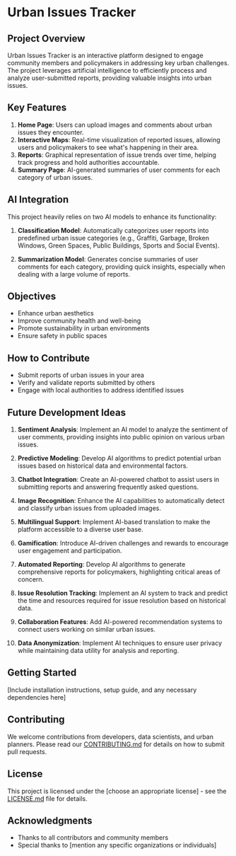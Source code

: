 # Urban Issues Tracker

## Project Overview
Urban Issues Tracker is an interactive platform designed to engage community members and policymakers in addressing key urban challenges. The project leverages artificial intelligence to efficiently process and analyze user-submitted reports, providing valuable insights into urban issues.

## Key Features

1. **Home Page**: Users can upload images and comments about urban issues they encounter.
2. **Interactive Maps**: Real-time visualization of reported issues, allowing users and policymakers to see what's happening in their area.
3. **Reports**: Graphical representation of issue trends over time, helping track progress and hold authorities accountable.
4. **Summary Page**: AI-generated summaries of user comments for each category of urban issues.

## AI Integration

This project heavily relies on two AI models to enhance its functionality:

1. **Classification Model**: Automatically categorizes user reports into predefined urban issue categories (e.g., Graffiti, Garbage, Broken Windows, Green Spaces, Public Buildings, Sports and Social Events).

2. **Summarization Model**: Generates concise summaries of user comments for each category, providing quick insights, especially when dealing with a large volume of reports.

## Objectives

- Enhance urban aesthetics
- Improve community health and well-being
- Promote sustainability in urban environments
- Ensure safety in public spaces

## How to Contribute

- Submit reports of urban issues in your area
- Verify and validate reports submitted by others
- Engage with local authorities to address identified issues

## Future Development Ideas

1. **Sentiment Analysis**: Implement an AI model to analyze the sentiment of user comments, providing insights into public opinion on various urban issues.

2. **Predictive Modeling**: Develop AI algorithms to predict potential urban issues based on historical data and environmental factors.

3. **Chatbot Integration**: Create an AI-powered chatbot to assist users in submitting reports and answering frequently asked questions.

4. **Image Recognition**: Enhance the AI capabilities to automatically detect and classify urban issues from uploaded images.

5. **Multilingual Support**: Implement AI-based translation to make the platform accessible to a diverse user base.

6. **Gamification**: Introduce AI-driven challenges and rewards to encourage user engagement and participation.

7. **Automated Reporting**: Develop AI algorithms to generate comprehensive reports for policymakers, highlighting critical areas of concern.

8. **Issue Resolution Tracking**: Implement an AI system to track and predict the time and resources required for issue resolution based on historical data.

9. **Collaboration Features**: Add AI-powered recommendation systems to connect users working on similar urban issues.

10. **Data Anonymization**: Implement AI techniques to ensure user privacy while maintaining data utility for analysis and reporting.

## Getting Started

[Include installation instructions, setup guide, and any necessary dependencies here]

## Contributing

We welcome contributions from developers, data scientists, and urban planners. Please read our [CONTRIBUTING.md](link-to-contributing-guide) for details on how to submit pull requests.

## License

This project is licensed under the [choose an appropriate license] - see the [LICENSE.md](link-to-license-file) file for details.

## Acknowledgments

- Thanks to all contributors and community members
- Special thanks to [mention any specific organizations or individuals]
